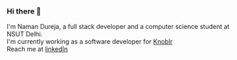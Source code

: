 ### Hi there 👋

<!--
**namandureja/namandureja** is a ✨ _special_ ✨ repository because its `README.md` (this file) appears on your GitHub profile.

Here are some ideas to get you started:

- 🔭 I’m currently working on ...
- 🌱 I’m currently learning ...
- 👯 I’m looking to collaborate on ...
- 🤔 I’m looking for help with ...
- 💬 Ask me about ...
- 📫 How to reach me: ...
- 😄 Pronouns: ...
- ⚡ Fun fact: ...
-->
I'm Naman Dureja, a full stack developer and a computer science student at NSUT Delhi.<br/>
I'm currently working as a software developer for [Knoblr](https://knoblr.com/)<br/>
Reach me at [linkedIn](https://www.linkedin.com/in/ndureja/)
